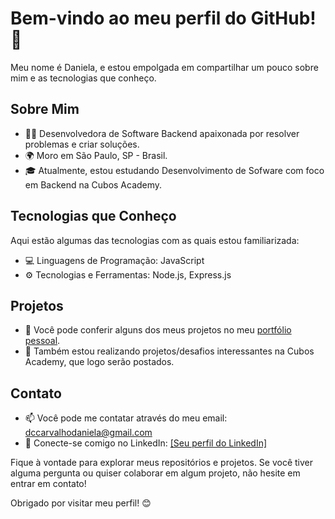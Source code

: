 # Bem-vindo ao meu perfil do GitHub! 👋

Meu nome é Daniela, e estou empolgada em compartilhar um pouco sobre mim e as tecnologias que conheço.

## Sobre Mim

- 👨‍💻 Desenvolvedora de Software Backend apaixonada por resolver problemas e criar soluções.
- 🌍 Moro em São Paulo, SP - Brasil.
- 🎓 Atualmente, estou estudando Desenvolvimento de Sofware com foco em Backend na Cubos Academy.

## Tecnologias que Conheço

Aqui estão algumas das tecnologias com as quais estou familiarizada:

- 💻 Linguagens de Programação: JavaScript
- ⚙️ Tecnologias e Ferramentas: Node.js, Express.js

## Projetos

- 🚀 Você pode conferir alguns dos meus projetos no meu [portfólio pessoal](link_para_seu_portfolio).
- 🔗 Também estou realizando projetos/desafios interessantes na Cubos Academy, que logo serão postados.

## Contato

- 📫 Você pode me contatar através do meu email: dccarvalhodaniela@gmail.com
- 🔗 Conecte-se comigo no LinkedIn: [[Seu perfil do LinkedIn]](https://www.linkedin.com/in/daniela-carvalho-dos-santos/)

Fique à vontade para explorar meus repositórios e projetos. Se você tiver alguma pergunta ou quiser colaborar em algum projeto, não hesite em entrar em contato!

Obrigado por visitar meu perfil! 😊
